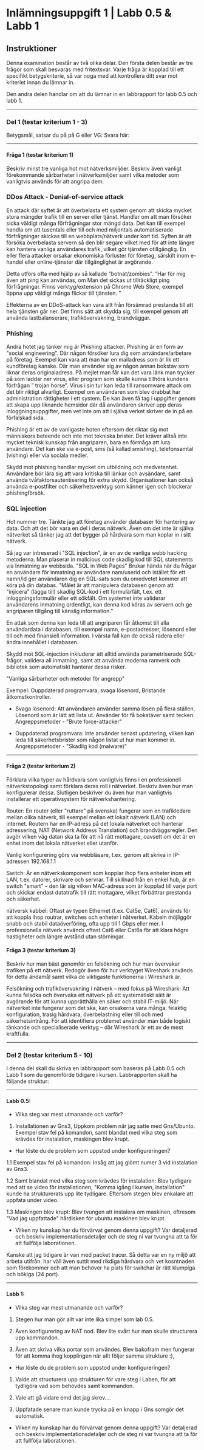 # Inlämningsuppgift 1 | Labb 0.5 & Labb 1

## Instruktioner

Denna examination består av två olika delar. Den första delen består av tre frågor som skall besvaras med fritextsvar. Varje fråga är kopplad till ett specifikt betygskriterie, så var noga med att kontrollera ditt svar mot kriteriet innan du lämnar in.

Den andra delen handlar om att du lämnar in en labbrapport för labb 0.5 och labb 1.

---

### Del 1 (testar kriterium 1 - 3)

Betygsmål, satsar du på på G eller VG:
Svara här:

---

#### Fråga 1 (testar kriterium 1)
Beskriv minst tre vanliga hot mot nätverksmiljöer. Beskriv även vanligt förekommande sårbarheter i nätverksmiljöer samt vilka metoder som vanligtvis används för att angripa dem.

### DDos Attack - Denial-of-service attack

En attack där syftet är att överbelasta ett system genom att skicka mycket stora mängder trafik till en server eller tjänst. Handlar om att man försöker sicka väldigt många förfrågningar stor mängd data.  Det kan till exempel handla om att tusentals eller till och med miljontals automatiserade förfrågningar skickas till en webbplats/nätverk under kort tid. Syften är att försöka överbelasta servern så den blir segare vilket med för att inte längre kan hantera vanliga användares trafik, vilket gör tjänsten otillgänglig. En eller flera attacker orsakar ekonomiska förluster för företag, särskilt inom e-handel eller online-tjänster där tillgänglighet är avgörande.

Detta utförs ofta med hjälp av så kallade "botnät/zombies".  ”Har för mig även att ping kan användas, om Man det sickas ut tillräckligt ping förfrågningar. Finns verktyg/extension på Chrome Web Store, exempel öppna upp väldigt många flickar till tjänsten. ”

Effekterna av en DDoS-attack kan vara allt från försämrad prestanda till att hela tjänsten går ner. Det finns sätt att skydda sig, till exempel genom att använda lastbalanserare, trafikövervakning, brandväggar.

### Phishing

Andra hotet jag tänker mig är Phishing attacker. Phishing är en form av "social engineering". Där någon försöker lura dig som användare/arbetare på företag. Exempel kan vara att man har en mailadress som är lik ett kundföretag kanske. Där man använder sig av någon annan bokstav som liknar deras originaladress. På mejlet man får kan det vara länk man trycker på som laddar ner virus, eller program som skulle kunna tillhöra kundens förfrågan ” trojan horse”. Virus i sin tur kan leda till ransomware attack om det blir riktigt alvarligt. Exempel om användaren som blev drabbat har administration rättigheter i ett system. De kan även få tag i uppgifter genom att skapa upp liknande hemsidor där då användaren skriver upp deras inloggningsuppgifter, men vet inte om att i själva verket skriver de in på en förfalskad sida.

Phishing är ett av de vanligaste hoten eftersom det riktar sig mot människors beteende och inte mot tekniska brister. Det kräver alltså inte mycket teknisk kunskap från angriparen, bara en förmåga att lura användare. Det kan ske via e-post, sms (så kallad smishing), telefonsamtal (vishing) eller via sociala medier.

Skydd mot phishing handlar mycket om utbildning och medvetenhet. Användare bör lära sig att vara kritiska till länkar och avsändare, samt använda tvåfaktorsautentisering för extra skydd. Organisationer kan också använda e-postfilter och säkerhetsverktyg som känner igen och blockerar phishingförsök.


### SQL injection

Hot nummer tre. Tänkte jag att företag använder databaser för hantering av data. Och att det bör vara en del i deras nätverk. Även om det inte är själva nätverket så tänker jag att det bygger på hårdvara som man koplar in i sitt nätverk. 

Så jag var intreserad i "SQL injection", är en av de vanliga webb hacking metoderna. Man plaserar in malicious code skadlig kod till SQL statements via Inmatning av webbsida. "SQL in Web Pages" Brukar hända när du frågar en användare för inmatning av användare nam/userid och istället för ett namn/id ger användaren dig en SQL-sats som du omedvetet kommer att köra på din databas. "Målet är att manipulera databasen genom att "injicera" (lägga till) skadlig SQL-kod i ett formulärfält, t.ex. ett inloggningsformulär eller ett sökfält. Om systemet inte validerar användarens inmatning ordentligt, kan denna kod köras av servern och ge angriparen tillgång till känslig information."

En attak som denna kan leda till att angriparen får åtkomst till alla användardata i databasen, till exempel namn, e-postadresser, lösenord eller till och med finansiell information. I värsta fall kan de också radera eller ändra innehållet i databasen.

Skydd mot SQL-injection inkluderar att alltid använda parametriserade SQL-frågor, validera all inmatning, samt att använda moderna ramverk och bibliotek som automatiskt hanterar dessa risker.


"Vanliga sårbarheter och metoder för angrepp"

Exempel: Ouppdaterad programvara, svaga lösenord, Bristande åtkomstkontroller.

- Svaga lösenord: Att användaren använder samma lösen på flera ställen. Lösenord som är lätt att lista ut. Använder för få bokstäver samt tecken. Angreppsmetoder - "Brute force-attacker"

- Ouppdaterad programvara: inte använder senast updatering, vilken kan leda till säkerhetsbrister som någon listat ut hur man kommer in. Angreppsmetoder - "Skadlig kod (malware)"


---

#### Fråga 2 (testar kriterium 2)
Förklara vilka typer av hårdvara som vanligtvis finns i en professionell nätverkstopologi samt förklara deras roll i nätverket. Beskriv även hur man konfigurerar dessa. Slutligen beskriver du även hur man vanligtvis installerar ett operativsystem för nätverkshantering.

Router: En router (eller "ruttare" på svenska) fungerar som en trafikledare mellan olika nätverk, till exempel mellan ett lokalt nätverk (LAN) och internet. Routern har en IP-adress på det lokala nätverket och hanterar adressering, NAT (Network Address Translation) och brandväggsregler. Den avgör vilken väg datan ska ta för att nå rätt mottagare, oavsett om det är en enhet inom det lokala nätverket eller utanför.

Vanlig konfigurering görs via webbläsare, t.ex. genom att skriva in IP-adressen 192.168.1.1

Switch: Är en nätverkskomponent som kopplar ihop flera enheter inom ett LAN, t.ex. datorer, skrivare och servrar. Till skillnad från en enkel hub, är en switch "smart" – den lär sig vilken MAC-adress som är kopplad till varje port och skickar endast datatrafik till rätt mottagare, vilket förbättrar prestanda och säkerhet.

nätversk kabbel: Oftast av typen Ethernet (t.ex. Cat5e, Cat6), används för att koppla ihop routrar, switches och enheter i nätverket. Kabeln möjliggör snabb och stabil dataöverföring, ofta upp till 1 Gbps eller mer. I professionella nätverk används oftast Cat6 eller Cat6a för att klara högre hastigheter och längre avstånd utan störningar.

#### Fråga 3 (testar kriterium 3)
Beskriv hur man bäst genomför en felsökning och hur man övervakar trafiken på ett nätverk. Redogör även för hur verktyget Wireshark används för detta ändamål samt vilka de viktigaste funktionerna i Wireshark är.

Felsökning och trafikövervakning i nätverk – med fokus på Wireshark:
Att kunna felsöka och övervaka ett nätverk på ett systematiskt sätt är avgörande för att kunna upprätthålla en säker och stabil IT-miljö. När nätverket inte fungerar som det ska, kan orsakerna vara många: felaktig konfiguration, trasig hårdvara, överbelastning eller till och med säkerhetsintrång. För att identifiera problemet använder man både logiskt tänkande och specialiserade verktyg – där Wireshark är ett av de mest kraftfulla.

---

### Del 2 (testar kriterium 5 - 10)
I denna del skall du skriva en labbrapport som baseras på Labb 0.5 och Labb 1 som du genomförde tidigare i kursen. Labbrapporten skall ha följande struktur:

---

#### Labb 0.5:

- Vilka steg var mest utmanande och varför?

1. Installationen av Gns3,
Uppkom problem när jag satte med Gns/Ubunto. Exempel stav fel på komandon, samt blandat med vilka steg som krävdes för instalation, maskingen blev krupt. 
  
- Hur löste du de problem som uppstod under konfigureringen?

1.1 Exempel stav fel på komandon:
Insåg att jag glömt numer 3 vid instalation av Gns3.

1.2 Samt blandat med vilka steg som krävdes för instalation:
Blev tydligare med att se video för installationen, "Komma igång i kursen, installation" kunde ha strukturerats upp lite tydligare. Eftersom stegen blev enkalare att uppfata under video. 

1.3 Maskingen blev krupt: Blev tvungen att instalera om maskinen, eftresom "Vad jag uppfattade" hårdisken för ubuntu maskinen blev krupt. 



- Vilken ny kunskap har du förvärvat genom denna uppgift? Var detaljerad och beskriv implementationsdetaljer och de steg ni var tvungna att ta för att fullfölja laborationen.

Kanske att jag tidigare är van med packet tracer. Så detta var en ny miljö att arbeta utifrån. har väll även suttit med rikdiga hårdvara och vet kosntnaden som förekommer och att man behöver ha plats för switchar är rätt klumpiga och bökiga (24 port).


---

#### Labb 1:

- Vilka steg var mest utmanande och varför?

1. Stegen hur man gör allt var inte lika simpel som lab 0.5.

2. Även konfigurering av NAT nod. Blev lite svårt hur man skulle structurera upp kommandon.

3. Även att skriva vilka portar som användes. Blev bakofram men fungerar för att komma ihog kopplingen när allt följer samma strukture :),

- Hur löste du de problem som uppstod under konfigureringen?

1. Valde att structurera upp strukturen för vare steg i Laben, för att tydligöra vad som behövdes samt kommandon.

3. Vale att gå vidare emd det jag skrev....

3. Uppfatade senare man kunde trycka på en knapp i Gns somgör det automatisk.


- Vilken ny kunskap har du förvärvat genom denna uppgift? Var detaljerad och beskriv implementationsdetaljer och de steg ni var tvungna att ta för att fullfölja laborationen.
